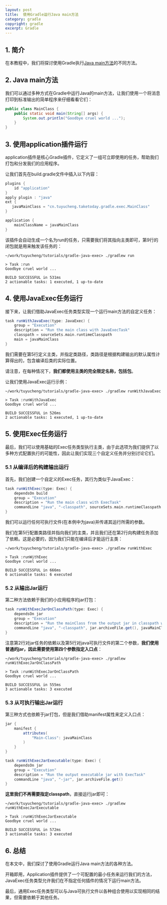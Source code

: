 ```yaml
---
layout: post
title:  使用Gradle运行Java main方法
category: gradle
copyright: gradle
excerpt: Gradle
---
```


## 1. 简介

在本教程中，我们将探讨使用Gradle执行[Java main方法](https://www.baeldung.com/java-main-method)的不同方法。

## 2. Java main方法

我们可以通过多种方式在Gradle中运行Java的main方法，让我们使用一个将消息打印到标准输出的简单程序来仔细看看它们：

```java
public class MainClass {
    public static void main(String[] args) {
        System.out.println("Goodbye cruel world ...");
    }
}
```

## 3. 使用application插件运行

application插件是核心Gradle插件，它定义了一组可立即使用的任务，帮助我们打包和分发我们的应用程序。

让我们首先在build.gradle文件中插入以下内容：

```groovy
plugins {
    id "application"
}
apply plugin : "java" 
ext {
   javaMainClass = "cn.tuyucheng.taketoday.gradle.exec.MainClass"
}

application {
    mainClassName = javaMainClass
}
```

该插件会自动生成一个名为run的任务，只需要我们将其指向主类即可，第9行的闭包就是用来触发该任务的：

```shell
~/work/tuyucheng/tutorials/gradle-java-exec> ./gradlew run

> Task :run
Goodbye cruel world ...

BUILD SUCCESSFUL in 531ms
2 actionable tasks: 1 executed, 1 up-to-date
```

## 4. 使用JavaExec任务运行

接下来，让我们借助JavaExec任务类型实现一个运行main方法的自定义任务：

```groovy
task runWithJavaExec(type: JavaExec) {
    group = "Execution"
    description = "Run the main class with JavaExecTask"
    classpath = sourceSets.main.runtimeClasspath
    main = javaMainClass
}
```

我们需要在第5行定义主类，并指定类路径，类路径是根据构建输出的默认属性计算得出的，包含编译后类的实际位置。

请注意，在每种情况下，**我们都使用主类的完全限定名称，包括包**。

让我们使用JavaExec运行示例：

```shell
~/work/tuyucheng/tutorials/gradle-java-exec> ./gradlew runWithJavaExec

> Task :runWithJavaExec
Goodbye cruel world ...

BUILD SUCCESSFUL in 526ms
2 actionable tasks: 1 executed, 1 up-to-date
```

## 5. 使用Exec任务运行

最后，我们可以使用基础的Exec任务类型执行主类，由于此选项为我们提供了以多种方式配置执行的可能性，因此让我们实现三个自定义任务并分别讨论它们。

### 5.1 从编译后的构建输出运行

首先，我们创建一个自定义的Exec任务，其行为类似于JavaExec：

```groovy
task runWithExec(type: Exec) {
    dependsOn build
    group = "Execution"
    description = "Run the main class with ExecTask"
    commandLine "java", "-classpath", sourceSets.main.runtimeClasspath.getAsPath(), javaMainClass
}
```

我们可以运行任何可执行文件(在本例中为java)并传递其运行所需的参数。

我们在第5行配置类路径并指向我们的主类，并且我们还在第2行向构建任务添加了依赖。这是必要的，因为我们只能在编译后才能运行主类：

```shell
~/work/tuyucheng/tutorials/gradle-java-exec> ./gradlew runWithExec

> Task :runWithExec
Goodbye cruel world ...

BUILD SUCCESSFUL in 666ms
6 actionable tasks: 6 executed

```

### 5.2 从输出Jar运行

第二种方法依赖于我们的小应用程序的jar打包：

```groovy
task runWithExecJarOnClassPath(type: Exec) {
    dependsOn jar
    group = "Execution"
    description = "Run the mainClass from the output jar in classpath with ExecTask"
    commandLine "java", "-classpath", jar.archiveFile.get(), javaMainClass
}
```

注意第2行对jar任务的依赖以及第5行对java可执行文件的第二个参数，**我们使用普通的jar，因此需要使用第四个参数指定入口点**：

```shell
~/work/tuyucheng/tutorials/gradle-java-exec> ./gradlew runWithExecJarOnClassPath

> Task :runWithExecJarOnClassPath
Goodbye cruel world ...

BUILD SUCCESSFUL in 555ms
3 actionable tasks: 3 executed
```

### 5.3 从可执行输出Jar运行

第三种方式也依赖于jar打包，但是我们借助manifest属性来定义入口点：

```groovy
jar {
    manifest {
        attributes(
            "Main-Class": javaMainClass
        )
    }
}

task runWithExecJarExecutable(type: Exec) {
    dependsOn jar
    group = "Execution"
    description = "Run the output executable jar with ExecTask"
    commandLine "java", "-jar", jar.archiveFile.get()
}
```

**这里我们不再需要指定classpath**，直接运行jar即可：

```shell
~/work/tuyucheng/tutorials/gradle-java-exec> ./gradlew runWithExecJarExecutable

> Task :runWithExecJarExecutable
Goodbye cruel world ...

BUILD SUCCESSFUL in 572ms
3 actionable tasks: 3 executed
```

## 6. 总结

在本文中，我们探讨了使用Gradle运行Java main方法的各种方法。

开箱即用，Application插件提供了一个可配置的最小任务来运行我们的方法，JavaExec任务类型允许我们在不指定任何插件的情况下运行main方法。

最后，通用Exec任务类型可以与Java可执行文件以各种组合使用以实现相同的结果，但需要依赖于其他任务。